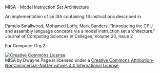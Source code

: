 MISA - Model Instruction Set Architecture 

An implementation of an ISA containing 16 instructions described in 

Pamela Smallwood, Mohamed Lotfy, Mark Sanders. “Introducing the CPU and assembly language concepts via a model instruction set architecture.” Journal of Computing Sciences in Colleges, Volume 30, Issue 2

For Computer Org 2

<a rel="license" href="http://creativecommons.org/licenses/by-nc-nd/4.0/"><img alt="Creative Commons License" style="border-width:0" src="https://i.creativecommons.org/l/by-nc-nd/4.0/80x15.png" /></a><br /><span xmlns:dct="http://purl.org/dc/terms/" property="dct:title">MISA</span> by <span xmlns:cc="http://creativecommons.org/ns#" property="cc:attributionName">Dwayne Page</span> is licensed under a <a rel="license" href="http://creativecommons.org/licenses/by-nc-nd/4.0/">Creative Commons Attribution-NonCommercial-NoDerivatives 4.0 International License</a>.
